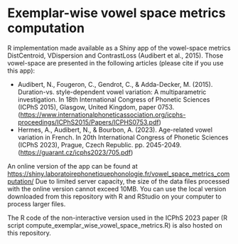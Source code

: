 # Exemplar-wise vowel space metrics computation
R implementation made available as a Shiny app of the vowel-space metrics DistCentroid, VDispersion and ContrastLoss (Audibert et al., 2015).
Those vowel-space are presented in the following articles (please cite if you use this app):
- Audibert, N., Fougeron, C., Gendrot, C., & Adda-Decker, M. (2015). Duration-vs. style-dependent vowel variation: A multiparametric investigation. In 18th International Congress of Phonetic Sciences (ICPhS 2015), Glasgow, United Kingdom, paper 0753. (https://www.internationalphoneticassociation.org/icphs-proceedings/ICPhS2015/Papers/ICPHS0753.pdf)
- Hermes, A., Audibert, N., & Bourbon, A. (2023). Age-related vowel variation in French. In 20th International Congress of Phonetic Sciences (ICPhS 2023), Prague, Czech Republic. pp. 2045-2049. (https://guarant.cz/icphs2023/705.pdf)

An online version of the app can be found at https://shiny.laboratoirephonetiquephonologie.fr/vowel_space_metrics_computation/
Due to limited server capacity, the size of the data files processed with the online version cannot exceed 10MB. You can use the local version downloaded from this repository with R and RStudio on your computer to process larger files.

The R code of the non-interactive version used in the ICPhS 2023 paper (R script compute_exemplar_wise_vowel_space_metrics.R) is also hosted on this repository.
